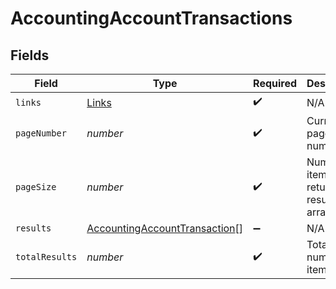 # AccountingAccountTransactions


## Fields

| Field                                                                                 | Type                                                                                  | Required                                                                              | Description                                                                           |
| ------------------------------------------------------------------------------------- | ------------------------------------------------------------------------------------- | ------------------------------------------------------------------------------------- | ------------------------------------------------------------------------------------- |
| `links`                                                                               | [Links](../../models/shared/links.md)                                                 | :heavy_check_mark:                                                                    | N/A                                                                                   |
| `pageNumber`                                                                          | *number*                                                                              | :heavy_check_mark:                                                                    | Current page number.                                                                  |
| `pageSize`                                                                            | *number*                                                                              | :heavy_check_mark:                                                                    | Number of items to return in results array.                                           |
| `results`                                                                             | [AccountingAccountTransaction](../../models/shared/accountingaccounttransaction.md)[] | :heavy_minus_sign:                                                                    | N/A                                                                                   |
| `totalResults`                                                                        | *number*                                                                              | :heavy_check_mark:                                                                    | Total number of items.                                                                |